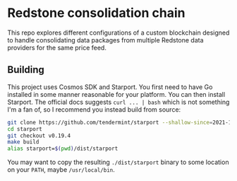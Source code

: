 # Redstone consolidation chain

This repo explores different configurations of a custom blockchain designed
to handle consolidating data packages from multiple Redstone data providers
for the same price feed.

## Building

This project uses Cosmos SDK and Starport. You first need to have Go installed
in some manner reasonable for your platform. You can then install Starport.
The official docs suggests `curl ... | bash` which is not something I'm a fan
of, so I recommend you instead build from source:

```bash
git clone https://github.com/tendermint/starport --shallow-since=2021-11-01
cd starport
git checkout v0.19.4
make build
alias starport=$(pwd)/dist/starport
```

You may want to copy the resulting `./dist/starport` binary to some location on
your `PATH`, maybe `/usr/local/bin`.
